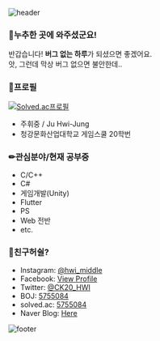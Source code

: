 
![header](https://capsule-render.vercel.app/api?type=wave&color=gradient&height=300&section=header&text=Welcome!&fontSize=90&animation=fadeIn)
### 🤗누추한 곳에 와주셨군요!
반갑습니다! **버그 없는 하루**가 되셨으면 좋겠어요.<br>
앗, 그런데 막상 버그 없으면 불안한데..

### 🧐프로필
[![Solved.ac프로필](http://mazassumnida.wtf/api/v2/generate_badge?boj=5755084)](https://solved.ac/5755084)
 - 주휘중 / Ju Hwi-Jung
 - 청강문화산업대학교 게임스쿨 20학번

### ✏관심분야/현재 공부중
 - C/C++
 - C#
 - 게임개발(Unity)
 - Flutter
 - PS
 - Web 전반
 - etc.
 
 ### 🥳친구허쉴?
 - Instagram: [@hwi_middle](https://www.instagram.com/hwi_middle/)
 - Facebook: [View Profile](https://facebook.com/hwi.middle)
 - Twitter: [@CK20_HWI](https://twitter.com/CK20_HWI)
 - BOJ: [5755084](https://www.acmicpc.net/user/5755084)
 - solved.ac: [5755084](https://solved.ac/profile/5755084)
 - Naver Blog: [Here](https://blog.naver.com/5755084)
 
 ![footer](https://capsule-render.vercel.app/api?type=wave&color=gradient&height=150&section=footer&animation=fadeIn)
